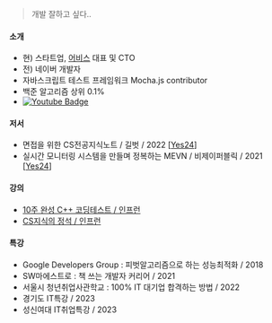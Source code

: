 > 개발 잘하고 싶다..

#### 소개
 - 현) 스타트업, [어비스](http://avisspick.com/) 대표 및 CTO
 - 전) 네이버 개발자
 - 자바스크립트 테스트 프레임워크 Mocha.js contributor 
 - 백준 알고리즘 상위 0.1%
 - [![Youtube Badge](https://img.shields.io/badge/YouTube-red?style=for-the-badge&logo=youtube&logoColor=white)](https://www.youtube.com/channel/UCoN1XLeAX2OazuZdQ9b8U9Q)    
 
#### 저서
- 면접을 위한 CS전공지식노트 / 길벗 / 2022 [[Yes24](https://www.yes24.com/Product/Goods/108887922)]
- 실시간 모니터링 시스템을 만들며 정복하는 MEVN / 비제이퍼블릭 / 2021 [[Yes24](https://www.yes24.com/Product/Goods/104208010)]

#### 강의
- [10주 완성 C++ 코딩테스트 / 인프런](https://inf.run/xZhA)
- [CS지식의 정석 / 인프런](https://inf.run/17Fb)

#### 특강
 - Google Developers Group : 피벗알고리즘으로 하는 성능최적화 / 2018
 - SW마에스트로 : 책 쓰는 개발자 커리어 / 2021
 - 서울시 청년취업사관학교 : 100% IT 대기업 합격하는 방법 / 2022 
 - 경기도 IT특강 / 2023 
 - 성신여대 IT취업특강 / 2023 
